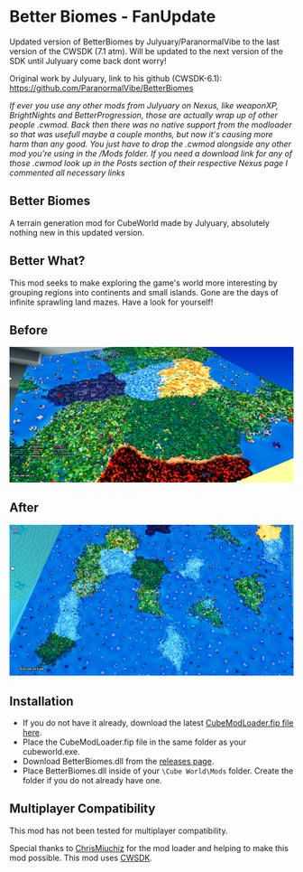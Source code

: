 # Better Biomes - FanUpdate
 Updated version of BetterBiomes by Julyuary/ParanormalVibe to the last version of the CWSDK (7.1 atm). Will be updated to the next version of the SDK until Julyuary come back dont worry!
 
 Original work by Julyuary, link to his github (CWSDK-6.1):
 https://github.com/ParanormalVibe/BetterBiomes

 
*If ever you use any other mods from Julyuary on Nexus, like weaponXP, BrightNights and BetterProgression, those are actually wrap up of other people .cwmod. Back then there was no native support from the modloader so that was usefull maybe a couple months, but now it's causing more harm than any good. You just have to drop the .cwmod alongside any other mod you're using in the /Mods folder. If you need a download link for any of those .cwmod look up in the Posts section of their respective Nexus page I commented all necessary links*
## Better Biomes
 A terrain generation mod for CubeWorld made by Julyuary, absolutely nothing new in this updated version.
 
## Better What?
 This mod seeks to make exploring the game's world more interesting by grouping regions into continents and small islands.
 Gone are the days of infinite sprawling land mazes. Have a look for yourself!
 
## Before
![Before](https://raw.githubusercontent.com/ParanormalVibe/BetterBiomes/master/Before.PNG)
## After
![After](https://raw.githubusercontent.com/ParanormalVibe/BetterBiomes/master/After.PNG)
## Installation
* If you do not have it already, download the latest [CubeModLoader.fip file here](https://github.com/ChrisMiuchiz/Cube-World-Mod-Launcher/releases).
* Place the CubeModLoader.fip file in the same folder as your cubeworld.exe.
* Download BetterBiomes.dll from the [releases page](https://github.com/paroyer/BetterBiomes-FanUpdate/releases).
* Place BetterBiomes.dll inside of your `\Cube World\Mods` folder. Create the folder if you do not already have one.
## Multiplayer Compatibility
 This mod has not been tested for multiplayer compatibility.

Special thanks to [ChrisMiuchiz](https://github.com/ChrisMiuchiz) for the mod loader and helping to make this mod possible.
This mod uses [CWSDK](https://github.com/ChrisMiuchiz/CWSDK).
